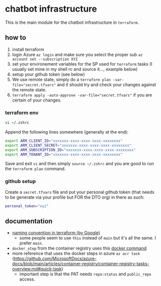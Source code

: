 # chatbot infrastructure

This is the main module for the chatbot infrastructure in `terraform`.

## how to

1. install terraform
2. login Azure `az login` and make sure you select the proper sub `az account set --subscription XYZ`
3. set your environement variables for the SP used for `terraform` tasks (I usually set mine in my shell rc and source it..., example below)
4. setup your github token (see below)
4. We use remote state, simply do a `terraform plan -var-file="secret.tfvars"` and it should try and check your changes against the remote state.
5. `terraform apply -auto-approve -var-file="secret.tfvars"` if you are certain of your changes.

### terraform env

```bash
vi ~/.zshrc
```

Append the following lines somewhere (generally at the end):

```bash
export ARM_CLIENT_ID="xxxxxxx-xxxx-xxxx-xxxx-xxxxxxxx"
export ARM_CLIENT_SECRET="xxxxxxx-xxxx-xxxx-xxxx-xxxxxxxx"
export ARM_SUBSCRIPTION_ID="xxxxxxx-xxxx-xxxx-xxxx-xxxxxxxx"
export ARM_TENANT_ID="xxxxxxx-xxxx-xxxx-xxxx-xxxxxxxx"
```

Save and exit `vi` and then simply `source ~/.zshrc` and you are good to run the `terraform plan` command.

### github setup

Create a `secret.tfvars` file and put your personal github token (that needs to be generate via your profile but FOR the DTO org) in there as such:

```bash
personal_token="xyz"
```

## documentation

* [naming convention in terraform (by Google)](https://cloud.google.com/docs/terraform/best-practices-for-terraform#naming-convention)
    * some people seem to use `this` instead of `main` but it's all the same. I prefer `main`.
* `docker_step` from the container registry uses this [docker command](https://docs.docker.com/engine/reference/commandline/build/#git-repositories)
* more reference that uses the docker steps in azure `az acr task` (https://github.com/MicrosoftDocs/azure-docs/blob/main/articles/container-registry/container-registry-tasks-overview.md#quick-task)
    * important step is that the PAT needs `repo:status` and `public_repo` access.